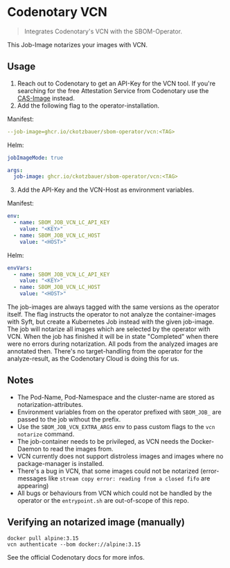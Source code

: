 
# Codenotary VCN

> Integrates Codenotary's VCN with the SBOM-Operator.

This Job-Image notarizes your images with VCN.

## Usage

1. Reach out to Codenotary to get an API-Key for the VCN tool. If you're searching for the free Attestation Service from Codenotary
use the [CAS-Image](../cas/README.md) instead.
2. Add the following flag to the operator-installation.

Manifest:
```yaml
--job-image=ghcr.io/ckotzbauer/sbom-operator/vcn:<TAG>
```

Helm:
```yaml
jobImageMode: true

args:
  job-image: ghcr.io/ckotzbauer/sbom-operator/vcn:<TAG>
```

3. Add the API-Key and the VCN-Host as environment variables.

Manifest:
```yaml
env:
  - name: SBOM_JOB_VCN_LC_API_KEY
    value: "<KEY>"
  - name: SBOM_JOB_VCN_LC_HOST
    value: "<HOST>"
```

Helm:
```yaml
envVars:
  - name: SBOM_JOB_VCN_LC_API_KEY
    value: "<KEY>"
  - name: SBOM_JOB_VCN_LC_HOST
    value: "<HOST>"
```


The job-images are always tagged with the same versions as the operator itself.
The flag instructs the operator to not analyze the container-images with Syft, but create a Kubernetes Job instead with the given job-image.
The job will notarize all images which are selected by the operator with VCN. When the job has finished it will be in state "Completed"
when there were no errors during notarization. All pods from the analyzed images are annotated then. There's no target-handling from the operator
for the analyze-result, as the Codenotary Cloud is doing this for us.

## Notes

- The Pod-Name, Pod-Namespace and the cluster-name are stored as notarization-attributes.
- Environment variables from on the operator prefixed with `SBOM_JOB_` are passed to the job without the prefix.
- Use the `SBOM_JOB_VCN_EXTRA_ARGS` env to pass custom flags to the `vcn notarize` command.
- The job-container needs to be privileged, as VCN needs the Docker-Daemon to read the images from.
- VCN currently does not support distroless images and images where no package-manager is installed.
- There's a bug in VCN, that some images could not be notarized (error-messages like `stream copy error: reading from a closed fifo` are appearing)
- All bugs or behaviours from VCN which could not be handled by the operator or the `entrypoint.sh` are out-of-scope of this repo.

## Verifying an notarized image (manually)

```
docker pull alpine:3.15
vcn authenticate --bom docker://alpine:3.15
```

See the official Codenotary docs for more infos.
